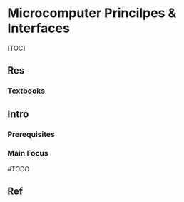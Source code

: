 # Microcomputer Princilpes & Interfaces

[TOC]



## Res
### Textbooks



## Intro



### Prerequisites



### Main Focus
#TODO 



## Ref






